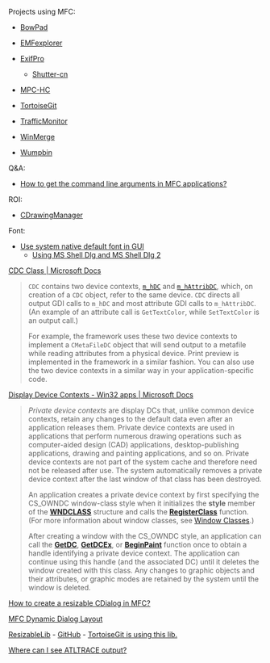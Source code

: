 Projects using MFC:

- [BowPad](https://github.com/stefankueng/BowPad)

- [EMFexplorer](http://frazmitic.free.fr/emfexplorer/)

- [ExifPro](https://github.com/mikekov/ExifPro)
  
  - [Shutter-cn](https://github.com/dream7180/Shutter-cn)

- [MPC-HC](https://github.com/mpc-hc/mpc-hc)

- [TortoiseGit](https://github.com/TortoiseGit/TortoiseGit)

- [TrafficMonitor](https://github.com/zhongyang219/TrafficMonitor)

- [WinMerge](https://github.com/WinMerge/winmerge)

- [Wumpbin](https://www.benf.org/other/wumpbin/index.html)

Q&A:

- [How to get the command line arguments in MFC applications?](https://stackoverflow.com/questions/5562877/how-to-get-the-command-line-arguments-in-mfc-applications)

ROI:

- [CDrawingManager](https://docs.microsoft.com/en-us/cpp/mfc/reference/cdrawingmanager-class?view=msvc-170)

Font:

- [Use system native default font in GUI](https://github.com/ventoy/Ventoy/pull/1291)
  - [Using MS Shell Dlg and MS Shell Dlg 2](https://docs.microsoft.com/en-us/windows/win32/intl/using-ms-shell-dlg-and-ms-shell-dlg-2)

[CDC Class | Microsoft Docs](https://docs.microsoft.com/en-us/cpp/mfc/reference/cdc-class?view=msvc-170)

> `CDC` contains two device contexts, [`m_hDC`](https://docs.microsoft.com/en-us/cpp/mfc/reference/cdc-class?view=msvc-170#m_hdc) and [`m_hAttribDC`](https://docs.microsoft.com/en-us/cpp/mfc/reference/cdc-class?view=msvc-170#m_hattribdc), which, on creation of a `CDC` object, refer to the same device. `CDC` directs all output GDI calls to `m_hDC` and most attribute GDI calls to `m_hAttribDC`. (An example of an attribute call is `GetTextColor`, while `SetTextColor` is an output call.)
> 
> For example, the framework uses these two device contexts to implement a `CMetaFileDC` object that will send output to a metafile while reading attributes 
> from a physical device. Print preview is implemented in the framework in
>  a similar fashion. You can also use the two device contexts in a 
> similar way in your application-specific code.

[Display Device Contexts - Win32 apps | Microsoft Docs](https://docs.microsoft.com/en-us/windows/win32/gdi/display-device-contexts)

> *Private device contexts* are display DCs that, unlike common 
> device contexts, retain any changes to the default data even after an 
> application releases them. Private device contexts are used in 
> applications that perform numerous drawing operations such as 
> computer-aided design (CAD) applications, desktop-publishing 
> applications, drawing and painting applications, and so on. Private 
> device contexts are not part of the system cache and therefore need not 
> be released after use. The system automatically removes a private device
>  context after the last window of that class has been destroyed.
> 
> An application creates a private device context by first specifying the CS_OWNDC window-class style when it initializes the **style** member of the [**WNDCLASS**](https://docs.microsoft.com/en-us/windows/win32/api/winuser/ns-winuser-wndclassa) structure and calls the [**RegisterClass**](https://docs.microsoft.com/en-us/windows/win32/api/winuser/nf-winuser-registerclassa) function. (For more information about window classes, see [Window Classes](https://docs.microsoft.com/en-us/windows/win32/winmsg/window-classes).)
> 
> After creating a window with the CS_OWNDC style, an application can call the [**GetDC**](https://docs.microsoft.com/en-us/windows/desktop/api/Winuser/nf-winuser-getdc), [**GetDCEx**](https://docs.microsoft.com/en-us/windows/desktop/api/Winuser/nf-winuser-getdcex), or [**BeginPaint**](https://docs.microsoft.com/en-us/windows/desktop/api/Winuser/nf-winuser-beginpaint) function once to obtain a handle identifying a private device context. 
> The application can continue using this handle (and the associated DC) 
> until it deletes the window created with this class. Any changes to 
> graphic objects and their attributes, or graphic modes are retained by 
> the system until the window is deleted.

[How to create a resizable CDialog in MFC?](https://stackoverflow.com/questions/138040/how-to-create-a-resizable-cdialog-in-mfc)

[MFC Dynamic Dialog Layout](https://devblogs.microsoft.com/cppblog/mfc-dynamic-dialog-layout/)

[ResizableLib](https://www.codeproject.com/Articles/1175/ResizableLib) - [GitHub](https://github.com/ppescher/resizablelib) - [TortoiseGit is using this lib.](https://github.com/TortoiseGit/TortoiseGit/tree/master/ext/ResizableLib)

[Where can I see ATLTRACE output?](https://stackoverflow.com/questions/47585567/where-can-i-see-atltrace-output)
